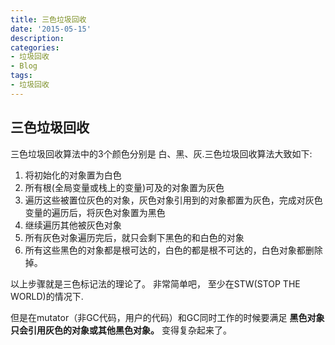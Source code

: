 ```yaml
---
title: 三色垃圾回收
date: '2015-05-15'
description:
categories:
- 垃圾回收
- Blog
tags:
- 垃圾回收
---
```



三色垃圾回收
----------------

三色垃圾回收算法中的3个颜色分别是 白、黑、灰.三色垃圾回收算法大致如下:

1. 将初始化的对象置为白色
2. 所有根(全局变量或栈上的变量)可及的对象置为灰色
3. 遍历这些被置位灰色的对象，灰色对象引用到的对象都置为灰色，完成对灰色变量的遍历后，将灰色对象置为黑色
4. 继续遍历其他被灰色对象
5. 所有灰色对象遍历完后，就只会剩下黑色的和白色的对象
6. 所有这些黑色的对象都是根可达的，白色的都是根不可达的，白色对象都删除掉。

以上步骤就是三色标记法的理论了。 非常简单吧， 至少在STW(STOP THE WORLD)的情况下. 

但是在mutator（非GC代码，用户的代码）和GC同时工作的时候要满足 **黑色对象只会引用灰色的对象或其他黑色对象。** 变得复杂起来了。



